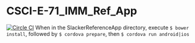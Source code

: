 # CSCI-E-71_IMM_Ref_App

[![Circle CI](https://circleci.com/gh/InternationalMixMob/CSCI-E-71_IMM_Slacker_Ref_App.svg?style=svg)](https://circleci.com/gh/InternationalMixMob/CSCI-E-71_IMM_Slacker_Ref_App)
When in the SlackerReferenceApp directory, execute `$ bower install`, followed by `$ cordova prepare`, then `$ cordova run android|ios`
